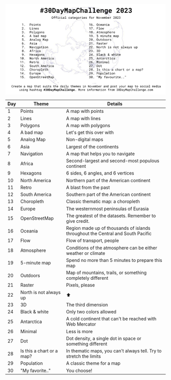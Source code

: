 ![30-Day Map Challenge official categories](assets/img/30dmc-2023.png)

| Day | Theme | Details |
|-----|-------|---------|
| 1 | Points | A map with points |
| 2 | Lines | A map with lines |
| 3 | Polygons | A map with polygons |
| 4 | A bad map | Let's get this over with |
| 5 | Analog Map | Non-digital maps |
| 6 | Asia | Largest of the continents |
| 7 | Navigation | A map that helps you to navigate |
| 8 | Africa | Second-largest and second-most populous continent |
| 9 | Hexagons | 6 sides, 6 angles, and 6 vertices |
| 10 | North America | Northern part of the American continent |
| 11 | Retro | A blast from the past |
| 12 | South America | Southern part of the American continent |
| 13 | Choropleth | Classic thematic map: a choropleth |
| 14 | Europe | The westernmost peninsulas of Eurasia |
| 15 | OpenStreetMap | The greatest of the datasets. Remember to give credit. |
| 16 | Oceania | Region made up of thousands of islands throughout the Central and South Pacific |
| 17 | Flow | Flow of transport, people |
| 18 | Atmosphere | Conditions of the atmosphere can be either weather or climate |
| 19 | 5-minute map | Spend no more than 5 minutes to prepare this map |
| 20 | Outdoors | Map of mountains, trails, or something completely different |
| 21 | Raster | Pixels, please |
| 22 | North is not always up | ⬆️ |
| 23 | 3D | The third dimension |
| 24 | Black & white | Only two colors allowed |
| 25 | Antarctica | A cold continent that can't be reached with Web Mercator |
| 26 | Minimal | Less is more |
| 27 | Dot | Dot density, a single dot in space or something different |
| 28 | Is this a chart or a map? | In thematic maps, you can't always tell. Try to stretch the limits |
| 29 | Population | A classic theme for a map |
| 30 | "My favorite.." | You choose! |